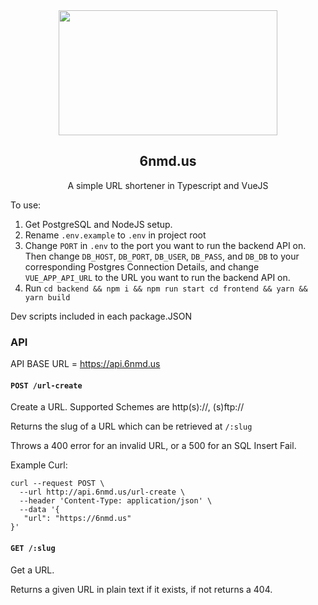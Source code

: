 <div align="center">

<img src="https://6nmd.us/logo.png" width="350" height="200">

## 6nmd.us

A simple URL shortener in Typescript and VueJS

</div>

To use:

1. Get PostgreSQL and NodeJS setup.
2. Rename `.env.example` to `.env` in project root
3. Change `PORT` in `.env` to the port you want to run the backend API on. Then change `DB_HOST`, `DB_PORT`, `DB_USER`, `DB_PASS`, and `DB_DB` to your corresponding Postgres Connection Details, and change `VUE_APP_API_URL` to the URL you want to run the backend API on.
4. Run `cd backend && npm i && npm run start cd frontend && yarn && yarn build`

Dev scripts included in each package.JSON

### API

API BASE URL = https://api.6nmd.us

#### `POST /url-create`

Create a URL. Supported Schemes are http(s)://, (s)ftp://

Returns the slug of a URL which can be retrieved at `/:slug`

Throws a 400 error for an invalid URL, or a 500 for an SQL Insert Fail.

Example Curl:

```
curl --request POST \
  --url http://api.6nmd.us/url-create \
  --header 'Content-Type: application/json' \
  --data '{
   "url": "https://6nmd.us"
}'
```

#### `GET /:slug`

Get a URL.

Returns a given URL in plain text if it exists, if not returns a 404.
